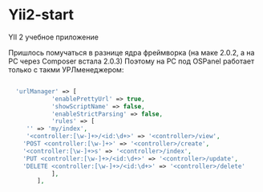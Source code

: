# Yii2-start
YII 2 учебное приложение

Пришлось помучаться в разнице ядра фреймворка (на маке 2.0.2, а на PC через Composer встала 2.0.3)
Поэтому на PC под OSPanel работает только с такми УРЛменеджером:
```PHP

  'urlManager' => [
            'enablePrettyUrl' => true,
            'showScriptName' => false,
            'enableStrictParsing' => false,
            'rules' => [
     '' => 'my/index',
     '<controller:[\w-]+>/<id:\d+>' => '<controller>/view',
    'POST <controller:[\w-]+>' => '<controller>/create',
    '<controller:[\w-]+>s' => '<controller>/index',
    'PUT <controller:[\w-]+>/<id:\d+>' => '<controller>/update',
    'DELETE <controller:[\w-]+>/<id:\d+>' => '<controller>/delete'
            ],
        ],     
        
```
